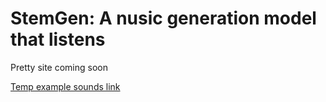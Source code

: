 # StemGen: A nusic generation model that listens
Pretty site coming soon

[Temp example sounds link](https://github.com/julian-parker/stemgen/tree/main/examples/sounds/test_set)
